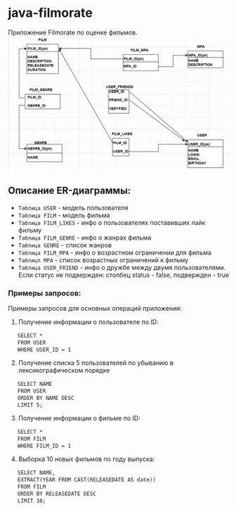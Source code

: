 # java-filmorate
Приложение Filmorate по оценке фильмов.
![ERD](https://github.com/v01cecrack/java-filmorate/blob/main/erdfilmorate.png)
## Описание ER-диаграммы:
* `Таблица USER` - модель пользователя
* `Таблица FILM` - модель фильма
* `Таблица FILM_LIKES` - инфо о пользователях поставивших лайк фильму
* `Таблица FILM_GENRE` - инфо о жанрах фильма
* `Таблица GENRE` - список жанров
* `Таблица FILM_MPA` - инфо о возрастном ограничении для фильма
* `Таблицп MPA` - список возрастных ограничений к фильму
* `Таблица USER_FRIEND` - инфо о дружбе между двумя пользователями. Если статус не подвержден: столбец status - false, подвержден - true
### Примеры запросов:
Примеры запросов для основных операций приложения:
1. Получение информации о пользователе по ID:
```
   SELECT *
   FROM USER
   WHERE USER_ID = 1
```
2. Получение списка 5 пользователей по убыванию в лексикографическом порядке
```
   SELECT NAME
   FROM USER
   ORDER BY NAME DESC
   LIMIT 5;
```
3. Получение информации о фильме по ID:
```
   SELECT *
   FROM FILM
   WHERE FILM_ID = 1
```
4. Выборка 10 новых фильмов по году выпуска:
```
   SELECT NAME,
   EXTRACT(YEAR FROM CAST(RELEASEDATE AS date))
   FROM FILM
   ORDER BY RELEASEDATE DESC
   LIMIT 10;
```
